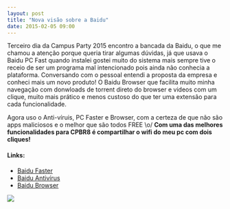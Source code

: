 ```yaml
---
layout: post
title: "Nova visão sobre a Baidu"
date: 2015-02-05 09:00
---
```

<p class="txt-post">
    Terceiro dia da Campus Party 2015 encontro a bancada da Baidu, o que me chamou a atenção porque queria tirar algumas dúvidas, já que usava o Baidu PC Fast quando instalei gostei muito do sistema mais sempre tive o receio de ser um programa mal intencionado pois ainda não conhecia a plataforma. Conversando com o pessoal entendi a proposta da empresa e conheci mais um novo produto! O Baidu Browser que facilita muito minha navegação com donwloads de torrent direto do browser e videos com um clique, muito mais prático e menos custoso do que ter uma extensão para cada funcionalidade.
</p>

<p class="txt-post">
     Agora uso o Anti-víruis, PC Faster e Browser, com a certeza de que não são apps maliciosos e o melhor que são todos FREE \o/
     <strong >Com uma das melhores funcionalidades para CPBR8 é compartilhar o wifi do meu pc com dois cliques!</strong>
</p>

<p>
    <p class="txt-post">
    <h4><b>Links:</b></h4>
    <ul>
        <li><a href="http://www.pcfaster.com/pt/">Baidu Faster</a></li>
        <li><a href="http://antivirus.baidu.com/pt/">Baidu Antivírus</a> </li>
        <li><a href="http://br.browser.baidu.com/">Baidu Browser</a></li>
    </ul>
</p>

<img src="http://www.androidguys.com/wp-content/uploads/2014/09/baidu.png">
